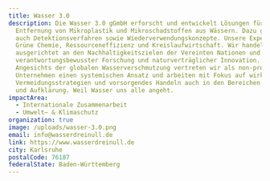 ```yaml
---
title: Wasser 3.0
description: Die Wasser 3.0 gGmbH erforscht und entwickelt Lösungen für die
  Entfernung von Mikroplastik und Mikroschadstoffen aus Wässern. Dazu gehören
  auch Detektionsverfahren sowie Wiederverwendungskonzepte. Unsere Expertise ist
  Grüne Chemie, Ressourceneffizienz und Kreislaufwirtschaft. Wir handeln
  ausgerichtet an den Nachhaltigkeitszielen der Vereinten Nationen und im Sinne
  verantwortungsbewusster Forschung und naturverträglicher Innovation.
  Angesichts der globalen Wasserverschmutzung vertreten wir als non-profit
  Unternehmen einen systemischen Ansatz und arbeiten mit Fokus auf wirksame
  Vermeidungsstrategien und vorsorgendes Handeln auch in den Bereichen Bildung
  und Aufklärung. Weil Wasser uns alle angeht.
impactArea:
  - Internationale Zusammenarbeit
  - Umwelt– & Klimaschutz
organization: true
image: /uploads/wasser-3.0.png
email: info@wasserdreinull.de
link: https://www.wasserdreinull.de
city: Karlsruhe
postalCode: 76187
federalState: Baden-Württemberg
---
```

